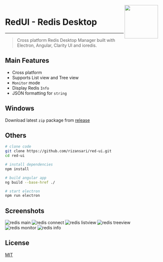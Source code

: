 <img align="right" width="110" src="https://rizwanansari.net/wp-content/uploads/2020/07/cover.png">

# RedUI - Redis Desktop

<hr/>

> Cross platform Redis Desktop Manager built with Electron, Angular, Clarity UI and ioredis.

## Main Features
- Cross platform
- Supports List view and Tree view
- `Monitor` mode
- Display Redis `Info`
- JSON formatting for `string`

## Windows
Download latest `zip` package from [release](https://github.com/rizansari/red-ui/releases)

## Others
```bash
# clone code
git clone https://github.com/rizansari/red-ui.git
cd red-ui

# install dependencies
npm install

# build angular app
ng build --base-href ./

# start electron
npm run electron
```

## Screenshots

![redis main](https://rizwanansari.net/wp-content/uploads/2020/07/1.png)
![redis connect](https://rizwanansari.net/wp-content/uploads/2020/07/2.png)
![redis listview](https://rizwanansari.net/wp-content/uploads/2020/07/3.png)
![redis treeview](https://rizwanansari.net/wp-content/uploads/2020/07/4.png)
![redis monitor](https://rizwanansari.net/wp-content/uploads/2020/07/5.png)
![redis info](https://rizwanansari.net/wp-content/uploads/2020/07/6.png)

## License

[MIT](LICENSE)
